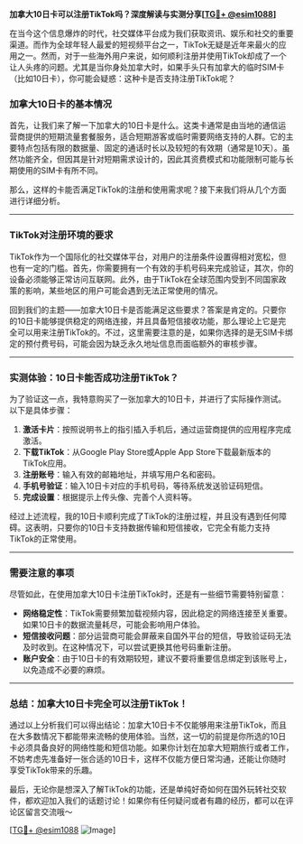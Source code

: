 **加拿大10日卡可以注册TikTok吗？深度解读与实测分享[[TG💪+ @esim1088](https://t.me/s/esim1088)]**

在当今这个信息爆炸的时代，社交媒体平台成为我们获取资讯、娱乐和社交的重要渠道。而作为全球年轻人最爱的短视频平台之一，TikTok无疑是近年来最火的应用之一。然而，对于一些海外用户来说，如何顺利注册并使用TikTok却成了一个让人头疼的问题。尤其是当你身处加拿大时，如果手头只有加拿大的临时SIM卡（比如10日卡），你可能会疑惑：这种卡是否支持注册TikTok呢？

### 加拿大10日卡的基本情况

首先，让我们来了解一下加拿大的10日卡是什么。这类卡通常是由当地的通信运营商提供的短期流量套餐服务，适合短期游客或临时需要网络支持的人群。它的主要特点包括有限的数据量、固定的通话时长以及较短的有效期（通常是10天）。虽然功能齐全，但因其是针对短期需求设计的，因此其资费模式和功能限制可能与长期使用的SIM卡有所不同。

那么，这样的卡能否满足TikTok的注册和使用需求呢？接下来我们将从几个方面进行详细分析。

---

### TikTok对注册环境的要求

TikTok作为一个国际化的社交媒体平台，对用户的注册条件设置得相对宽松，但也有一定的门槛。首先，你需要拥有一个有效的手机号码来完成验证，其次，你的设备必须能够正常访问互联网。此外，由于TikTok在全球范围内受到不同国家政策的影响，某些地区的用户可能会遇到无法正常使用的情况。

回到我们的主题——加拿大10日卡是否能满足这些要求？答案是肯定的。只要你的10日卡能够提供稳定的网络连接，并且具备短信接收功能，那么理论上它是完全可以用来注册TikTok的。不过，这里需要注意的是，如果你选择的是无SIM卡绑定的预付费号码，可能会因为缺乏永久地址信息而面临额外的审核步骤。

---

### 实测体验：10日卡能否成功注册TikTok？

为了验证这一点，我特意购买了一张加拿大的10日卡，并进行了实际操作测试。以下是具体步骤：

1. **激活卡片**：按照说明书上的指引插入手机后，通过运营商提供的应用程序完成激活。
2. **下载TikTok**：从Google Play Store或Apple App Store下载最新版本的TikTok应用。
3. **注册账号**：输入有效的邮箱地址，并填写用户名和密码。
4. **手机号验证**：输入10日卡对应的手机号码，等待系统发送验证码短信。
5. **完成设置**：根据提示上传头像、完善个人资料等。

经过上述流程，我的10日卡顺利完成了TikTok的注册过程，并且没有遇到任何障碍。这表明，只要你的10日卡支持数据传输和短信接收，它完全有能力支持TikTok的正常使用。

---

### 需要注意的事项

尽管如此，在使用加拿大10日卡注册TikTok时，还是有一些细节需要特别留意：

- **网络稳定性**：TikTok需要频繁加载视频内容，因此稳定的网络连接至关重要。如果10日卡的数据流量耗尽，可能会影响用户体验。
- **短信接收问题**：部分运营商可能会屏蔽来自国外平台的短信，导致验证码无法及时收到。在这种情况下，可以尝试更换其他号码重新注册。
- **账户安全**：由于10日卡的有效期较短，建议不要将重要信息绑定到该账号上，以免造成不必要的麻烦。

---

### 总结：加拿大10日卡完全可以注册TikTok！

通过以上分析我们可以得出结论：加拿大10日卡不仅能够用来注册TikTok，而且在大多数情况下都能带来流畅的使用体验。当然，这一切的前提是你所选的10日卡必须具备良好的网络性能和短信功能。如果你计划在加拿大短期旅行或者工作，不妨考虑先准备好一张合适的10日卡，这样不仅能方便日常沟通，还能让你随时享受TikTok带来的乐趣。

最后，无论你是想深入了解TikTok的功能，还是单纯好奇如何在国外玩转社交软件，都欢迎加入我们的话题讨论！如果你有任何疑问或者有趣的经历，都可以在评论区留言交流哦～ 

[[TG💪+ @esim1088](https://t.me/s/esim1088) ![Image](https://i.postimg.cc/4NQfJmqS/Snipaste-2025-05-13-00-14-12.png)]
